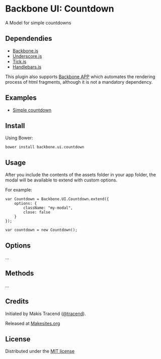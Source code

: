 # Backbone UI: Countdown

A Model for simple countdowns


## Dependendies

* [Backbone.js](http://backbonejs.org/)
* [Underscore.js](http://underscorejs.org/)
* [Tick.js](http://github.com/makesites/tick/)
* [Handlebars.js](http://handlebarsjs.com/)

This plugin also supports [Backbone APP](http://github.com/makesites/backbone-app) which automates the rendering process of html fragments, although it is not a mandatory dependency.


## Examples

* [Simple countdown](http://rawgit.com/backbone-ui/countdown/master/examples/simple.html)


## Install

Using Bower:
```
bower install backbone.ui.countdown
```


## Usage

After you include the contents of the assets folder in your app folder, the modal will be available to extend with custom options.

For example:
```
var Countdown = Backbone.UI.Countdown.extend({
	options: {
		className: "my-modal",
		close: false
	}
});

var countdown = new Countdown();

```


## Options

...


## Methods

...


## Credits

Initiated by Makis Tracend ([@tracend](http://github.com/tracend)).

Released at [Makesites.org](http://makesites.org)


## License

Distributed under the [MIT license](http://makesites.org/licenses/MIT)
